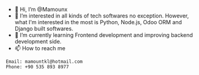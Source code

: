 - 👋 Hi, I’m @Mamounx
- 👀 I’m interested in all kinds of tech softwares no exception. However, what I'm interested in the most is Python, Node.js, Odoo ORM and Django built softwares.
- 🌱 I’m currently learning Frontend development and improving backend development side.
- 📫 How to reach me 

```text
Email: mamountkl@hotmail.com
Phone: +90 535 893 8977
```

<!---
Mamounx/Mamounx is a ✨ special ✨ repository because its `README.md` (this file) appears on your GitHub profile.
You can click the Preview link to take a look at your changes.
--->

<!---- 💞️ I’m looking to collaborate on ...--->

